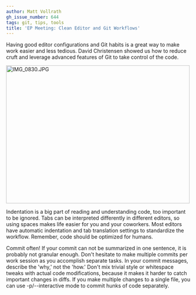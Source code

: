 ```yaml
---
author: Matt Vollrath
gh_issue_number: 644
tags: git, tips, tools
title: 'EP Meeting: Clean Editor and Git Workflows'
---
```




Having good editor configurations and Git habits is a great way to make work easier and less tedious. David Christensen showed us how to reduce cruft and leverage advanced features of Git to take control of the code.

<a href="http://www.flickr.com/photos/80083124@N08/7187478135/" title="IMG_0830.JPG by endpoint920, on Flickr"><img alt="IMG_0830.JPG" height="375" src="/blog/2012/06/14/ep-meeting-clean-editor-and-git/image-0.jpeg" width="500"/></a>

Indentation is a big part of reading and understanding code, too important to be ignored. Tabs can be interpreted differently in different editors, so using spaces makes life easier for you and your coworkers. Most editors have automatic indentation and tab translation settings to standardize the workflow. Remember, code should be optimized for humans.

Commit often! If your commit can not be summarized in one sentence, it is probably not granular enough. Don't hesitate to make multiple commits per work session as you accomplish separate tasks. In your commit messages, describe the 'why,' not the 'how.' Don't mix trivial style or whitespace tweaks with actual code modifications, because it makes it harder to catch important changes in diffs. If you make multiple changes to a single file, you can use -p/--interactive mode to commit hunks of code separately.


